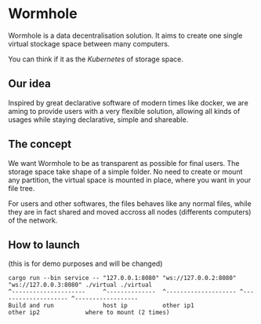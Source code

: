 # Wormhole
Wormhole is a data decentralisation solution. It aims to create one single virtual stockage space between many computers.

You can think if it as the *Kubernetes* of storage space.

## Our idea
Inspired by great declarative software of modern times like docker, we are aming to provide users with a very flexible solution, allowing all kinds of usages while staying declarative, simple and shareable.

## The concept
We want Wormhole to be as transparent as possible for final users. The storage space take shape of a simple folder. No need to create or mount any partition, the virtual space is mounted in place, where you want in your file tree.

For users and other softwares, the files behaves like any normal files, while they are in fact shared and moved accross all nodes (differents computers) of the network.

## How to launch
(this is for demo purposes and will be changed)
```
cargo run --bin service -- "127.0.0.1:8080" "ws://127.0.0.2:8080" "ws://127.0.0.3:8080" ./virtual ./virtual
^---------------------     ^--------------  ^-------------------- ^-------------------- ^------------------
Build and run              host ip          other ip1             other ip2             where to mount (2 times)
```
